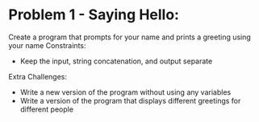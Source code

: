 Problem 1 - Saying Hello:
========

Create a program that prompts for your name and prints a greeting using your name
Constraints:
  * Keep the input, string concatenation, and output separate

Extra Challenges:
  * Write a new version of the program without using any variables
  * Write a version of the program that displays different greetings for different people
